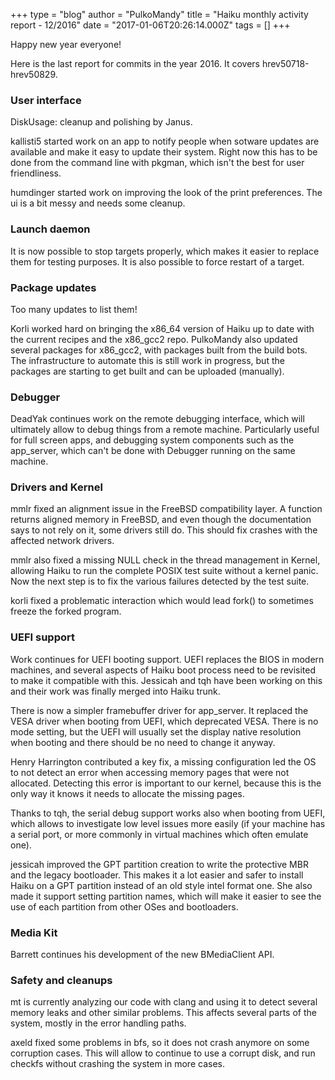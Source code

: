 +++
type = "blog"
author = "PulkoMandy"
title = "Haiku monthly activity report - 12/2016"
date = "2017-01-06T20:26:14.000Z"
tags = []
+++

Happy new year everyone!

Here is the last report for commits in the year 2016. It covers hrev50718-hrev50829.

<!--more-->

<h3>User interface</h3>

DiskUsage: cleanup and polishing by Janus.

kallisti5 started work on an app to notify people when sotware updates are available and make it easy to update their system. Right now this has to be done from the command line with pkgman, which isn't the best for user friendliness.

humdinger started work on improving the look of the print preferences. The ui is a bit messy and needs some cleanup.

<h3>Launch daemon</h3>

It is now possible to stop targets properly, which makes it easier to replace them for testing purposes. It is also possible to force restart of a target.

<h3>Package updates</h3>

Too many updates to list them!

Korli worked hard on bringing the x86_64 version of Haiku up to date with the current recipes and the x86_gcc2 repo. PulkoMandy also updated several packages for x86_gcc2, with packages built from the build bots. The infrastructure to automate this is still work in progress, but the packages are starting to get built and can be uploaded (manually).

<h3>Debugger</h3>

DeadYak continues work on the remote debugging interface, which will ultimately allow to debug things from a remote machine. Particularly useful for full screen apps, and debugging system components such as the app_server, which can't be done with Debugger running on the same machine.

<h3>Drivers and Kernel</h3>

mmlr fixed an alignment issue in the FreeBSD compatibility layer. A function returns aligned memory in FreeBSD, and even though the documentation says to not rely on it, some drivers still do. This should fix crashes with the affected network drivers.

mmlr also fixed a missing NULL check in the thread management in Kernel, allowing Haiku to run the complete POSIX test suite without a kernel panic. Now the next step is to fix the various failures detected by the test suite.

korli fixed a problematic interaction which would lead fork() to sometimes freeze the forked program.

<h3>UEFI support</h3>

Work continues for UEFI booting support. UEFI replaces the BIOS in modern machines, and several aspects of Haiku boot process need to be revisited to make it compatible with this. Jessicah and tqh have been working on this and their work was finally merged into Haiku trunk.

There is now a simpler framebuffer driver for app_server. It replaced the VESA driver when booting from UEFI, which deprecated VESA. There is no mode setting, but the UEFI will usually set the display native resolution when booting and there should be no need to change it anyway.

Henry Harrington contributed a key fix, a missing configuration led the OS to not detect an error when accessing memory pages that were not allocated. Detecting this error is important to our kernel, because this is the only way it knows it needs to allocate the missing pages.

Thanks to tqh, the serial debug support works also when booting from UEFI, which allows to investigate low level issues more easily (if your machine has a serial port, or more commonly in virtual machines which often emulate one).

jessicah improved the GPT partition creation to write the protective MBR and the legacy bootloader. This makes it a lot easier and safer to install Haiku on a GPT partition instead of an old style intel format one. She also made it support setting partition names, which will make it easier to see the use of each partition from other OSes and bootloaders.

<h3>Media Kit</h3>

Barrett continues his development of the new BMediaClient API.

<h3>Safety and cleanups</h3>

mt is currently analyzing our code with clang and using it to detect several memory leaks and other similar problems. This affects several parts of the system, mostly in the error handling paths.

axeld fixed some problems in bfs, so it does not crash anymore on some corruption cases. This will allow to continue to use a corrupt disk, and run checkfs without crashing the system in more cases.